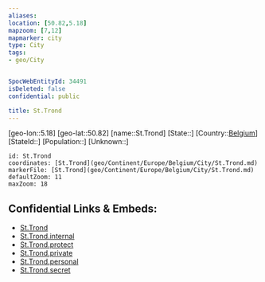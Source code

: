 ```yaml
---
aliases: 
location: [50.82,5.18]
mapzoom: [7,12] 
mapmarker: city 
type: City
tags:
- geo/City


SpocWebEntityId: 34491
isDeleted: false
confidential: public

title: St.Trond
---
```

[geo-lon::5.18]
[geo-lat::50.82]
[name::St.Trond]
[State::]
[Country::[Belgium](geo/Continent/Europe/Belgium.md)]
[StateId::]
[Population::]
[Unknown::]


```leaflet
id: St.Trond
coordinates: [St.Trond](geo/Continent/Europe/Belgium/City/St.Trond.md)
markerFile: [St.Trond](geo/Continent/Europe/Belgium/City/St.Trond.md)
defaultZoom: 11 
maxZoom: 18
```


## Confidential Links & Embeds: 
- [St.Trond](../../../../../../_public/geo/Continent/Europe/Belgium/City/St.Trond.md) 
- [St.Trond.internal](../../../../../../_internal/geo/Continent/Europe/Belgium/City/St.Trond.internal.md) 
- [St.Trond.protect](../../../../../../_protect/geo/Continent/Europe/Belgium/City/St.Trond.protect.md) 
- [St.Trond.private](../../../../../../_private/geo/Continent/Europe/Belgium/City/St.Trond.private.md) 
- [St.Trond.personal](../../../../../../_personal/geo/Continent/Europe/Belgium/City/St.Trond.personal.md) 
- [St.Trond.secret](../../../../../../_secret/geo/Continent/Europe/Belgium/City/St.Trond.secret.md) 
